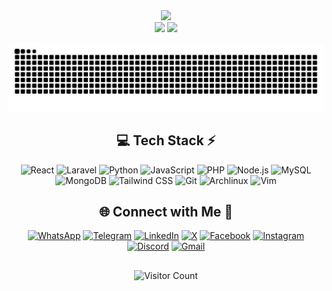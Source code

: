 <!-- Stats -->
<div align="center">
  <img src="https://github-readme-stats.vercel.app/api?username=smail-yazidi&theme=aura&hide_border=true&include_all_commits=true&count_private=true" width="55%" /> </br>
  <img src="https://github-readme-streak-stats.herokuapp.com/?user=smail-yazidi&theme=aura&hide_border=true" width="50%" />
  <img src="https://github-readme-stats.vercel.app/api/top-langs/?username=smail-yazidi&theme=aura&hide_border=true&include_all_commits=true&count_private=true&layout=compact" width="36%" /> </br>
</div>

<!-- Snake Animation -->
<!-- Snake Animation -->
<div align="center">
    
  ![snake gif](https://github.com/smail-yazidi/smail-yazidi/blob/output/github-snake-dark.svg)
</div>
<!-- Tech Stack -->
<div align="center">
  
## 💻 Tech Stack ⚡
![React](https://img.shields.io/badge/react-%2320232a.svg?style=for-the-badge&logo=react&logoColor=%2361DAFB) ![Laravel](https://img.shields.io/badge/Laravel-%23FF2D20.svg?style=for-the-badge&logo=laravel&logoColor=white) ![Python](https://img.shields.io/badge/python-3670A0?style=for-the-badge&logo=python&logoColor=ffdd54) ![JavaScript](https://img.shields.io/badge/javascript-%23323330.svg?style=for-the-badge&logo=javascript&logoColor=%23F7DF1E) ![PHP](https://img.shields.io/badge/PHP-777BB4?style=for-the-badge&logo=php&logoColor=white) ![Node.js](https://img.shields.io/badge/node.js-6DA55F?style=for-the-badge&logo=node.js&logoColor=white) ![MySQL](https://img.shields.io/badge/mysql-4479A1.svg?style=for-the-badge&logo=mysql&logoColor=white) ![MongoDB](https://img.shields.io/badge/MongoDB-%234ea94b.svg?style=for-the-badge&logo=mongodb&logoColor=white) ![Tailwind CSS](https://img.shields.io/badge/Tailwind_CSS-%2338B2AC.svg?style=for-the-badge&logo=tailwind-css&logoColor=white) ![Git](https://img.shields.io/badge/git-%23F05033.svg?style=for-the-badge&logo=git&logoColor=white) ![Archlinux](https://img.shields.io/badge/Archlinux-%23007AC9.svg?style=for-the-badge&logo=arch-linux&logoColor=white) ![Vim](https://img.shields.io/badge/Vim-%231B2B34.svg?style=for-the-badge&logo=vim&logoColor=white)

</div>

<!-- Social connections -->
<div align="center">

## 🌐 Connect with Me 🍬
[![WhatsApp](https://img.shields.io/badge/WhatsApp-25D366?style=for-the-badge&logo=whatsapp&logoColor=white)](https://wa.me/0719270155) [![Telegram](https://img.shields.io/badge/Telegram-0088cc?style=for-the-badge&logo=telegram&logoColor=white)](https://t.me/0719270155) [![LinkedIn](https://img.shields.io/badge/LinkedIn-%230077B5.svg?style=for-the-badge&logo=linkedin&logoColor=white)](https://linkedin.com/in/smail-yazidi) [![X](https://img.shields.io/badge/X-black.svg?style=for-the-badge&logo=X&logoColor=white)](https://x.com/smail_yazidi) [![Facebook](https://img.shields.io/badge/Facebook-%231877F2.svg?style=for-the-badge&logo=Facebook&logoColor=white)](https://facebook.com/smail-yazidi) [![Instagram](https://img.shields.io/badge/Instagram-%23E4405F.svg?style=for-the-badge&logo=Instagram&logoColor=white)](https://instagram.com/smail-yazidi) [![Discord](https://img.shields.io/badge/Discord-%237289DA.svg?style=for-the-badge&logo=discord&logoColor=white)](https://discord.com/users/smail-yazidi) [![Gmail](https://img.shields.io/badge/Gmail-D14836?style=for-the-badge&logo=gmail&logoColor=white)](mailto:smail.yazidi.contact@gmail.com)

</div>

<div align="center">

## 
  ![Visitor Count](https://komarev.com/ghpvc/?username=Smail-Yazidi&color=D946EF&style=for-the-badge)

</div>

